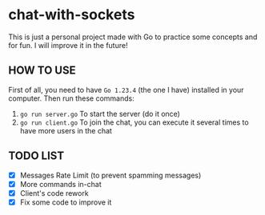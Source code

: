 # chat-with-sockets
This is just a personal project made with Go to practice some
concepts and for fun. I will improve it in the future!

## HOW TO USE
First of all, you need to have `Go 1.23.4` (the one I have) installed in your computer. Then run these commands:

1. `go run server.go` To start the server (do it once)
2. `go run client.go` To join the chat, you can execute it several times to have more users in the chat

## TODO LIST
- [x] Messages Rate Limit (to prevent spamming messages)
- [x] More commands in-chat
- [x] Client's code rework
- [x] Fix some code to improve it